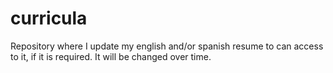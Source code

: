 # curricula
Repository where I update my english and/or spanish resume to can access to it, if it is required.
It will be changed over time.

